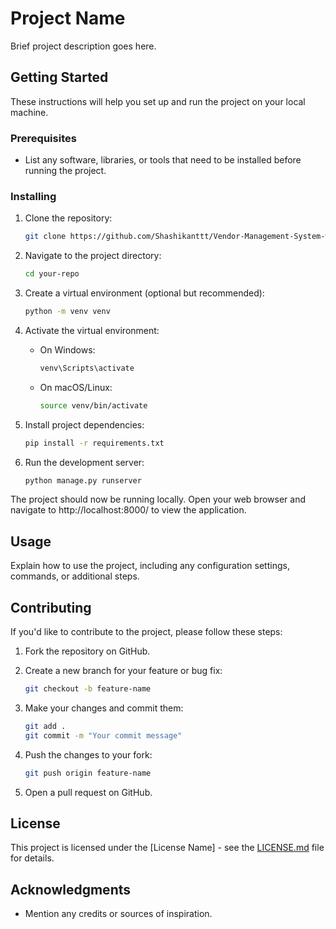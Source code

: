 # Project Name

Brief project description goes here.

## Getting Started

These instructions will help you set up and run the project on your local machine.

### Prerequisites

- List any software, libraries, or tools that need to be installed before running the project.

### Installing

1. Clone the repository:

    ```bash
    git clone https://github.com/Shashikanttt/Vendor-Management-System-with-Performance-Metrics.git
    ```

2. Navigate to the project directory:

    ```bash
    cd your-repo
    ```

3. Create a virtual environment (optional but recommended):

    ```bash
    python -m venv venv
    ```

4. Activate the virtual environment:

    - On Windows:

        ```bash
        venv\Scripts\activate
        ```

    - On macOS/Linux:

        ```bash
        source venv/bin/activate
        ```

5. Install project dependencies:

    ```bash
    pip install -r requirements.txt
    ```

6. Run the development server:

    ```bash
    python manage.py runserver
    ```

The project should now be running locally. Open your web browser and navigate to http://localhost:8000/ to view the application.

## Usage

Explain how to use the project, including any configuration settings, commands, or additional steps.

## Contributing

If you'd like to contribute to the project, please follow these steps:

1. Fork the repository on GitHub.
2. Create a new branch for your feature or bug fix:

    ```bash
    git checkout -b feature-name
    ```

3. Make your changes and commit them:

    ```bash
    git add .
    git commit -m "Your commit message"
    ```

4. Push the changes to your fork:

    ```bash
    git push origin feature-name
    ```

5. Open a pull request on GitHub.

## License

This project is licensed under the [License Name] - see the [LICENSE.md](LICENSE.md) file for details.

## Acknowledgments

- Mention any credits or sources of inspiration.

